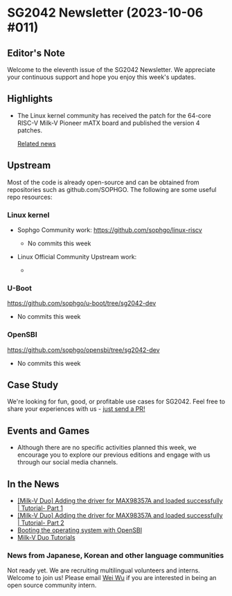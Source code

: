 # SG2042 Newsletter (2023-10-06 #011)

## Editor's Note

Welcome to the eleventh  issue of the SG2042 Newsletter. We appreciate your continuous support and hope you enjoy this week's updates.

## Highlights

+ The Linux kernel community has received the patch for the 64-core RISC-V Milk-V Pioneer mATX board and published the version 4 patches.

  [Related news](https://www.phoronix.com/news/Milk-V-Pioneer-Linux-Patches) 

## Upstream

Most of the code is already open-source and can be obtained from repositories such as github.com/SOPHGO. The following are some useful repo resources:

### Linux kernel

+ Sophgo Community work: https://github.com/sophgo/linux-riscv

  + No commits this week

+ Linux Official Community Upstream work:

  + 

### U-Boot

https://github.com/sophgo/u-boot/tree/sg2042-dev

+ No commits this week

### OpenSBI

https://github.com/sophgo/opensbi/tree/sg2042-dev

+ No commits this week

## Case Study

We're looking for fun, good, or profitable use cases for SG2042. Feel free to share your experiences with us - [just send a PR!](https://github.com/sophgocommunity/SG2042-Newsletter/pulls)

## Events and Games

+ Although there are no specific activities planned this week, we encourage you to explore our previous editions and engage with us through our social media channels. 

## In the News

+ [[Milk-V Duo] Adding the driver for MAX98357A and loaded successfully | Tutorial- Part 1](https://community.milkv.io/t/i2s-milk-v-duo-speaker-i2s2/666)
+ [[Milk-V Duo] Adding the driver for MAX98357A and loaded successfully | Tutorial- Part 2](https://community.milkv.io/t/i2s-milk-v-duo-speaker-max98357a/668)
+ [Booting the operating system with OpenSBI](https://community.milkv.io/t/opensbi/681)
+ [Milk-V Duo Tutorials](https://zhuanlan.zhihu.com/p/636853556)

### News from Japanese, Korean and other language communities

Not ready yet. We are recruiting multilingual volunteers and interns. Welcome to join us! Please email [Wei Wu](mailto:wuwei2016@iscas.ac.cn) if you are interested in being an open source community intern.
